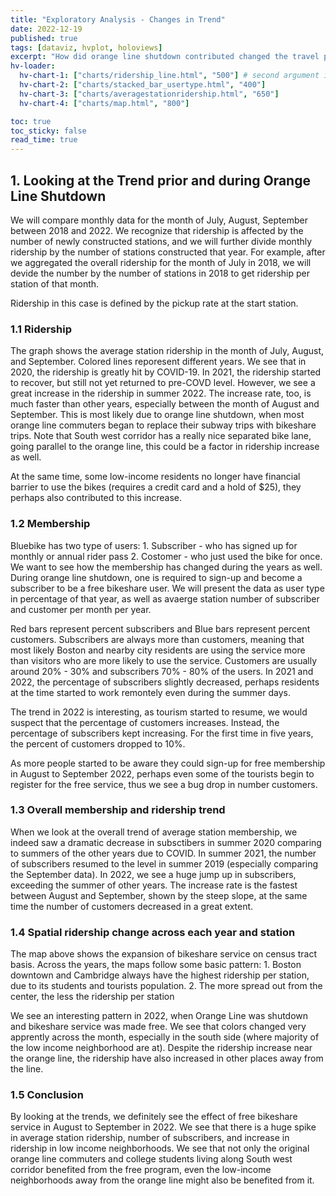 ```yaml
---
title: "Exploratory Analysis - Changes in Trend"
date: 2022-12-19
published: true
tags: [dataviz, hvplot, holoviews]
excerpt: "How did orange line shutdown contributed changed the travel pattern during the time?"
hv-loader:
  hv-chart-1: ["charts/ridership_line.html", "500"] # second argument is the height
  hv-chart-2: ["charts/stacked_bar_usertype.html", "400"]
  hv-chart-3: ["charts/averagestationridership.html", "650"]
  hv-chart-4: ["charts/map.html", "800"]

toc: true
toc_sticky: false
read_time: true
---
```


## 1. Looking at the Trend prior and during Orange Line Shutdown

We will compare monthly data for the month of July, August, September between 2018 and 2022. We recognize that ridership is affected by the number of newly constructed stations, and we will further divide monthly ridership by the number of stations constructed that year. For example, after we aggregated the overall ridership for the month of July in 2018, we will devide the number by the number of stations in 2018 to get ridership per station of that month. 

Ridership in this case is defined by the pickup rate at the start station.

### 1.1 Ridership

<div id="hv-chart-1"></div>

The graph shows the average station ridership in the month of July, August, and September. Colored lines reporesent different years. We see that in 2020, the ridership is greatly hit by COVID-19. In 2021, the ridership started to recover, but still not yet returned to pre-COVD level. However, we see a great increase in the ridership in summer 2022. The increase rate, too, is much faster than other years, especially between the month of August and September. This is most likely due to orange line shutdown, when most orange line commuters began to replace their subway trips with bikeshare trips. Note that South west corridor has a really nice separated bike lane, going parallel to the orange line, this could be a factor in ridership increase as well. 

At the same time, some low-income residents no longer have financial barrier to use the bikes (requires a credit card and a hold of $25), they perhaps also contributed to this increase.

### 1.2 Membership

Bluebike has two type of users: 1. Subscriber - who has signed up for monthly or annual rider pass 2. Costomer - who just used the bike for once. We want to see how the membership has changed during the years as well. During orange line shutdown, one is required to sign-up and become a subscriber to be a free bikeshare user. We will present the data as user type in percentage of that year, as well as avaerge station number of subscriber and customer per month per year.

<div id="hv-chart-2"></div>

Red bars represent percent subscribers and Blue bars represent percent customers. Subscribers are always more than customers, meaning that most likely Boston and nearby city residents are using the service more than visitors who are more likely to use the service. Customers are usually around 20% - 30% and subscribers 70% - 80% of the users. In 2021 and 2022, the percentage of subscribers slightly decreased, perhaps residents at the time started to work remontely even during the summer days. 

The trend in 2022 is interesting, as tourism started to resume, we would suspect that the percentage of customers increases. Instead, the percentage of subscribers kept increasing. For the first time in five years, the percent of customers dropped to 10%. 

As more people started to be aware they could sign-up for free membership in August to September 2022, perhaps even some of the tourists begin to register for the free service, thus we see a bug drop in number customers. 

### 1.3 Overall membership and ridership trend

<div id="hv-chart-3"></div>

When we look at the overall trend of average station membership, we indeed saw a dramatic decrease in subsctibers in summer 2020 comparing to summers of the other years due to COVID.  In summer 2021, the number of subscribers resumed to the level in summer 2019 (especially comparing the September data). In 2022, we see a huge jump up in subscribers, exceeding the summer of other years. The increase rate is the fastest between August and September, shown by the steep slope, at the same time the number of customers decreased in a great extent. 
### 1.4 Spatial ridership change across each year and station

<div id="hv-chart-4"></div>

The map above shows the expansion of bikeshare service on census tract basis. Across the years, the maps follow some basic pattern:
    1. Boston downtown and Cambridge always have the highest ridership per station, due to its students and tourists population. 
    2. The more spread out from the center, the less the ridership per station

We see an interesting pattern in 2022, when Orange Line was shutdown and bikeshare service was made free. We see that colors changed very apprently across the month, especially in the south side (where majority of the low income neighborhood are at). Despite the ridership increase near the orange line, the ridership have also increased in other places away from the line. 

### 1.5 Conclusion

By looking at the trends, we definitely see the effect of free bikeshare service in August to September in 2022. We see that there is a huge spike in average station ridership, number of subscribers, and increase in ridership in low income neighborhoods. We see that not only the original orange line commuters and college students living along South west corridor benefited from the free program, even the low-income neighborhoods away from the orange line might also be benefited from it. 
